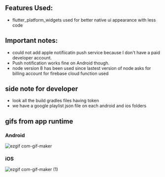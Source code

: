
## Features Used:
* flutter_platform_widgets used for better native ui appearance with less code

## Important notes:
* could not add apple notifiicatin push service because I don't have a paid developer account. 
* Push notification works fine on Android though.
* node version 8 has been used since lastest version of node asks for billing account for firebase cloud function used


## side note for developer
* look all the build gradles files having token
* we have a google playlist json file on each android and ios folders

## gifs from app runtime
### Android                                             
![ezgif com-gif-maker](https://user-images.githubusercontent.com/36856709/93277207-65df4c80-f787-11ea-9a4b-f67b955906ba.gif) 

### iOS
![ezgif com-gif-maker (1)](https://user-images.githubusercontent.com/36856709/93277210-6972d380-f787-11ea-8a4b-0d04b96af3ad.gif)

